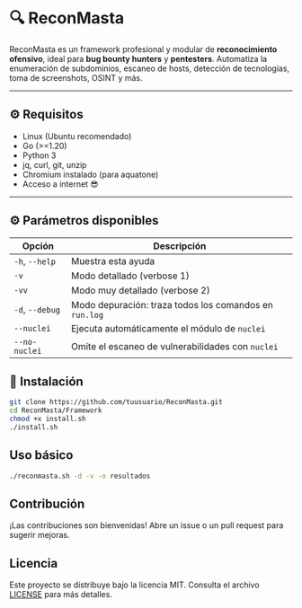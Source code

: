 # 🔍 ReconMasta

ReconMasta es un framework profesional y modular de **reconocimiento ofensivo**, ideal para **bug bounty hunters** y **pentesters**. Automatiza la enumeración de subdominios, escaneo de hosts, detección de tecnologías, toma de screenshots, OSINT y más.

---

## ⚙️ Requisitos

- Linux (Ubuntu recomendado)
- Go (>=1.20)
- Python 3
- jq, curl, git, unzip
- Chromium instalado (para aquatone)
- Acceso a internet 😎

---

## ⚙️ Parámetros disponibles
| Opción          | Descripción                                            |
| --------------- | ------------------------------------------------------ |
| `-h`, `--help`  | Muestra esta ayuda                                     |
| `-v`            | Modo detallado (verbose 1)                             |
| `-vv`           | Modo muy detallado (verbose 2)                         |
| `-d`, `--debug` | Modo depuración: traza todos los comandos en `run.log` |
| `--nuclei`      | Ejecuta automáticamente el módulo de `nuclei`          |
| `--no-nuclei`   | Omite el escaneo de vulnerabilidades con `nuclei`      |

## 🚀 Instalación

```bash
git clone https://github.com/tuusuario/ReconMasta.git
cd ReconMasta/Framework
chmod +x install.sh
./install.sh
```

## Uso básico

```bash
./reconmasta.sh -d -v -o resultados
```

## Contribución

¡Las contribuciones son bienvenidas! Abre un issue o un pull request para sugerir mejoras.

## Licencia

Este proyecto se distribuye bajo la licencia MIT. Consulta el archivo [LICENSE](../LICENSE) para más detalles.
